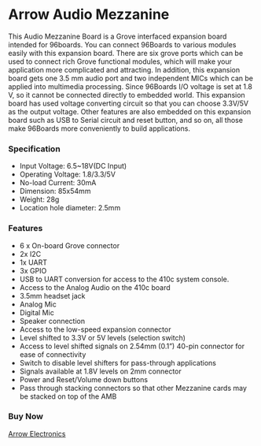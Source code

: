 <!--
---
name: Arrow Audio Mezzanine
class: board
type: Mezzanine
description: Grove interfaced expansion board intended for 96boards
url: https://www.96boards.org/product/audio-mezzanine/
github: https://github.com/96boards/documentation/tree/master/mezzanine/audio-mezzanine
buy: https://www.arrow.com/en/products/audiomezz/seeed-technology-limited
image: 'arrow-audio-mezzanine.png'
pincount: 40
eeprom: no
power:
  '35':
  '37':
ground:
  '1':
  '2':
  '39':
  '40':
pin:
  '15':
    mode: i2c
  '17':
    mode: i2c
  '19':
    mode: i2c
  '21':
    mode: i2c
  '3':
    mode: uart
  '5':
    mode: uart
  '7':
    mode: uart
  '9':
    mode: uart
  '11':
    mode: uart
  '13':
    mode: uart
  '23':
    mode: gpio
  '24':
    mode: gpio
  '25':
    mode: gpio
  '26':
    mode: gpio
  '27':
    mode: gpio
  '28':
    mode: gpio
  '29':
    mode: gpio
  '30':
    mode: gpio
  '31':
    mode: gpio
  '32':
    mode: gpio
  '33':
    mode: gpio
  '34':
    mode: gpio
  '8':
    mode: spi
  '10':
    mode: spi
  '12':
    mode: spi
  '14':
    mode: spi

-->


# Arrow Audio Mezzanine
This Audio Mezzanine Board is a Grove interfaced expansion board intended for 96boards. You can connect 96Boards to various modules easily with this expansion board. There are six grove ports which can be used to connect rich Grove functional modules, which will make your application more complicated and attracting. In addition, this expansion board gets one 3.5 mm audio port and two independent MICs which can be applied into multimedia processing. Since 96Boards I/O voltage is set at 1.8 V, so it cannot be connected directly to embedded world. This expansion board has used voltage converting circuit so that you can choose 3.3V/5V as the output voltage. Other features are also embedded on this expansion board such as USB to Serial circuit and reset button, and so on, all those make 96Boards more conveniently to build applications.

### Specification
- Input Voltage: 6.5~18V(DC Input)
- Operating Voltage: 1.8/3.3/5V
- No-load Current: 30mA
- Dimension: 85x54mm
- Weight: 28g
- Location hole diameter: 2.5mm

### Features
- 6 x On-board Grove connector
- 2x I2C
- 1x UART
- 3x GPIO
- USB to UART conversion for access to the 410c system console.
- Access to the Analog Audio on the 410c board
- 3.5mm headset jack
- Analog Mic
- Digital Mic
- Speaker connection
- Access to the low-speed expansion connector
- Level shifted to 3.3V or 5V levels (selection switch)
- Access to level shifted signals on 2.54mm (0.1”) 40-pin connector for ease of connectivity
- Switch to disable level shifters for pass-through applications
- Signals available at 1.8V levels on 2mm connector
- Power and Reset/Volume down buttons
- Pass through stacking connectors so that other Mezzanine cards may be stacked on top of the AMB

### Buy Now
[Arrow Electronics](https://www.arrow.com/en/products/audiomezz/seeed-technology-limited)

